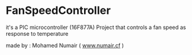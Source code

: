 # FanSpeedController
it's a PIC microcontroller (16F877A) Project that controls a fan speed as response to temperature

made by : Mohamed Numair ( www.numair.cf )
